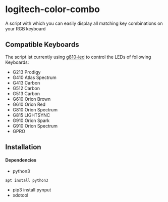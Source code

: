 # logitech-color-combo
A script with which you can easily display all matching key combinations on your RGB keyboard

## Compatible Keyboards
The script ist currently using [g810-led](https://github.com/MatMoul/g810-led) to control the LEDs of following Keyboards:
- G213 Prodigy
- G410 Atlas Spectrum
- G413 Carbon
- G512 Carbon
- G513 Carbon
- G610 Orion Brown
- G610 Orion Red
- G810 Orion Spectrum
- G815 LIGHTSYNC
- G910 Orion Spark
- G910 Orion Spectrum
- GPRO

## Installation
#### Dependencies

- python3

`apt install python3`

- pip3 install pynput
- xdotool
